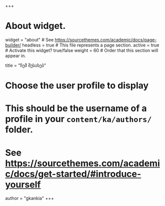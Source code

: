+++
# About widget.
widget = "about"  # See https://sourcethemes.com/academic/docs/page-builder/
headless = true  # This file represents a page section.
active = true  # Activate this widget? true/false
weight = 60  # Order that this section will appear in.

title = "ჩემ შესახებ"

# Choose the user profile to display
# This should be the username of a profile in your `content/ka/authors/` folder.
# See https://sourcethemes.com/academic/docs/get-started/#introduce-yourself
author = "gkankia"
+++
